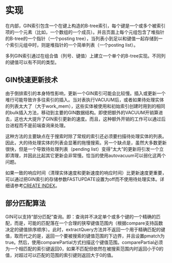 # 实现

在内部，GIN索引包含一个在键上构造的B-tree索引，每个键是一个或多个被索引项的一个元素（比如，一个数组的一个成员）。并且页面上每个元组包含了堆指针的B-tree的一个指针（一个posting tree），当列表小到足以和键值一起存储到一个索引元组中时，则是堆指针的一个简单列表（一个posting list）。

多列GIN索引通过在组合值（列号、键值）上建立一个单个的B-tree实现。不同列的键值可以有不同的类型。

## GIN快速更新技术<a name="zh-cn_topic_0283137368_zh-cn_topic_0237122201_zh-cn_topic_0059778495_s0257d3dc71434d4c8e7d1395a49035d8"></a>

由于倒排索引的本身特性影响，更新一个GIN索引可能会比较慢。插入或更新一个堆行可能导致许多往索引的插入。当对表执行VACUUM后，或者如果待处理实体的列表太大了（大于work\_mem），这些实体被使用和初始索引创建时用到的相同的bulk插入方法，移动到主要的GIN数据结构。即使把额外的VACUUM开销算进去，这也大大提升了GIN索引更新的速度。而且，这种额外开销的工作可以通过后台进程而不是前端查询来处理。

这种方法的主要缺点在于搜索时除了常规的索引还必须要扫描待处理实体的列表。因此，大的待处理实体的列表会显著的拖慢搜索。另一个缺点是，虽然大多数更新很快，但是一个导致待处理列表（pending list）变得“太大”的更新将引发一个立即清理，并因此比起其它更新会非常慢。恰当的使用autovacuum可以弱化这两个问题。

如果一致的响应时间（清理实体速度和更新速度的响应时间）比更新速度更重要，可以通过把GIN索引的存储参数FASTUPDATE设置为off而不使用待处理实体。详细请参考[CREATE INDEX](CREATE-INDEX.md)。

## 部分匹配算法<a name="zh-cn_topic_0283137368_zh-cn_topic_0237122201_zh-cn_topic_0059778495_s9dc41ea95b9144c38d709b0b9a43fe9e"></a>

GIN可以支持“部分匹配”查询。即：查询并不决定单个或多个键的一个精确的匹配，而是，可能的匹配落在一个合理的狭窄键值范围内（根据compare支持函数决定的键值排序顺序）。此时，extractQuery方法并不返回一个用于精确匹配的键值，取而代之的是，返回一个要被搜索的键值范围的下边界，并且设置pmatch为true。然后，使用comparePartial方式扫描这个键值范围。comparePartial必须为一个相匹配的索引键返回0，如果不匹配但依然在被搜索范围内时返回小于0的值，对超过可以匹配的范围的索引键则返回大于0的值。

